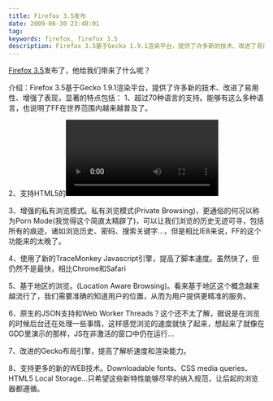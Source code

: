 ```yaml
---
title: Firefox 3.5发布
date: 2009-06-30 23:48:01
tag: 
keywords: firefox, firefox 3.5
description: Firefox 3.5基于Gecko 1.9.1渲染平台，提供了许多新的技术、改进了易用性、增强了表现。
---
```


[Firefox 3.5](http://www.mozilla.com/en-US/)发布了，他给我们带来了什么呢？

介绍：Firefox 3.5基于Gecko 1.9.1渲染平台，提供了许多新的技术、改进了易用性、增强了表现，显著的特点包括：
1、超过70种语言的支持。能够有这么多种语言，也说明了FF在世界范围内越来越普及了。

2、支持HTML5的<video>和<audio>标签，提供原生的Ogg支持。这个功能应该算是一个亮点，之前在GDD看到演示的机遇Ogg的3D视频，效果还是很不错的。

3、增强的私有浏览模式。私有浏览模式(Private Browsing)，更通俗的何况以称为Porn Mode(我觉得这个简直太精辟了)，可以让我们浏览的历史无迹可寻，包括所有的痕迹，诸如浏览历史、密码、搜索关键字...，但是相比IE8来说，FF的这个功能来的太晚了。

4、使用了新的TraceMonkey Javascript引擎，提高了脚本速度。虽然快了，但仍然不是最快，相比Chrome和Safari

5、基于地区的浏览。(Location Aware Browsing)。看来基于地区这个概念越来越流行了，我们需要准确的知道用户的位置，从而为用户提供更精准的服务。

6、原生的JSON支持和Web Worker Threads？这个还不太了解，据说是在浏览的时候后台还在处理一些事情，这样感觉浏览的速度就快了起来，想起来了就像在GDD里演示的那样，JS在非激活的窗口中仍在运行...

7、改进的Gecko布局引擎，提高了解析速度和渲染能力。

8、支持更多的新的WEB技术。Downloadable fonts、CSS media queries、HTML5 Local Storage...只希望这些新特性能够尽早的纳入规范，让后起的浏览器都遵循。













